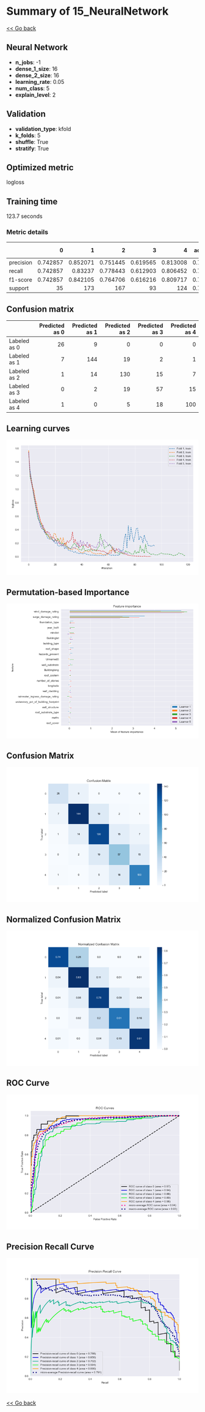 # Summary of 15_NeuralNetwork

[<< Go back](../README.md)


## Neural Network
- **n_jobs**: -1
- **dense_1_size**: 16
- **dense_2_size**: 16
- **learning_rate**: 0.05
- **num_class**: 5
- **explain_level**: 2

## Validation
 - **validation_type**: kfold
 - **k_folds**: 5
 - **shuffle**: True
 - **stratify**: True

## Optimized metric
logloss

## Training time

123.7 seconds

### Metric details
|           |         0 |          1 |          2 |         3 |          4 |   accuracy |   macro avg |   weighted avg |   logloss |
|:----------|----------:|-----------:|-----------:|----------:|-----------:|-----------:|------------:|---------------:|----------:|
| precision |  0.742857 |   0.852071 |   0.751445 |  0.619565 |   0.813008 |   0.771959 |    0.755789 |       0.772521 |   1.18993 |
| recall    |  0.742857 |   0.83237  |   0.778443 |  0.612903 |   0.806452 |   0.771959 |    0.754605 |       0.771959 |   1.18993 |
| f1-score  |  0.742857 |   0.842105 |   0.764706 |  0.616216 |   0.809717 |   0.771959 |    0.75512  |       0.772134 |   1.18993 |
| support   | 35        | 173        | 167        | 93        | 124        |   0.771959 |  592        |     592        |   1.18993 |


## Confusion matrix
|              |   Predicted as 0 |   Predicted as 1 |   Predicted as 2 |   Predicted as 3 |   Predicted as 4 |
|:-------------|-----------------:|-----------------:|-----------------:|-----------------:|-----------------:|
| Labeled as 0 |               26 |                9 |                0 |                0 |                0 |
| Labeled as 1 |                7 |              144 |               19 |                2 |                1 |
| Labeled as 2 |                1 |               14 |              130 |               15 |                7 |
| Labeled as 3 |                0 |                2 |               19 |               57 |               15 |
| Labeled as 4 |                1 |                0 |                5 |               18 |              100 |

## Learning curves
![Learning curves](learning_curves.png)

## Permutation-based Importance
![Permutation-based Importance](permutation_importance.png)
## Confusion Matrix

![Confusion Matrix](confusion_matrix.png)


## Normalized Confusion Matrix

![Normalized Confusion Matrix](confusion_matrix_normalized.png)


## ROC Curve

![ROC Curve](roc_curve.png)


## Precision Recall Curve

![Precision Recall Curve](precision_recall_curve.png)



[<< Go back](../README.md)
